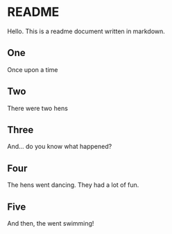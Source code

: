 
# README

Hello. This is a readme document written in markdown.

## One
Once upon a time

## Two
There were two hens

## Three
And... do you know what happened?

## Four
The hens went dancing. They had a lot of fun.

## Five
And then, the went swimming!
